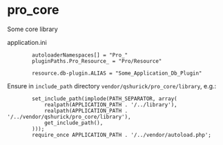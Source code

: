 pro_core
========

Some core library

application.ini

```
        autoloaderNamespaces[] = "Pro_"
        pluginPaths.Pro_Resource_ = "Pro/Resource"
    
        resource.db-plugin.ALIAS = "Some_Application_Db_Plugin"
```

Ensure in ```include_path``` directory ```vendor/qshurick/pro_core/library```, e.g.:

```
        set_include_path(implode(PATH_SEPARATOR, array(
            realpath(APPLICATION_PATH . '/../library'),
            realpath(APPLICATION_PATH . '/../vendor/qshurick/pro_core/library'),
            get_include_path(),
        )));
        require_once APPLICATION_PATH . '/../vendor/autoload.php';
```

